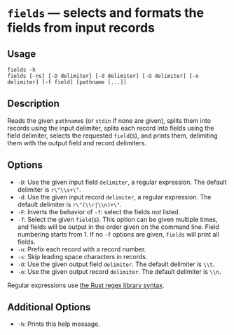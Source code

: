 # `fields` — selects and formats the fields from input records

## Usage

```
fields -h
fields [-ns] [-D delimiter] [-d delimiter] [-O delimiter] [-o delimiter] [-f field] [pathname [...]]
```

## Description

Reads the given `pathname`s (or `stdin` if none are given), splits them into
records using the input delimiter, splits each record into fields using the
field delimiter, selects the requested `field`(s), and prints them, delimiting
them with the output field and record delimiters.

## Options

* `-D`: Use the given input field `delimiter`, a regular expression. The
  default delimiter is `r\"\\s+\"`.
* `-d`: Use the given input record `delimiter`, a regular expression. The
  default delimiter is `r\"(\\r|\\n)+\"`.
* `-F`: Inverts the behavior of `-f`: select the fields *not* listed.
* `-f`: Select the given `field`(s). This option can be given multiple times,
  and fields will be output in the order given on the command line. Field
  numbering starts from 1. If no `-f` options are given, `fields` will print all
  fields.
* `-n`: Prefix each record with a record number.
* `-s`: Skip leading space characters in records.
* `-O`: Use the given output field `delimiter`. The default delimiter is `\\t`.
* `-o`: Use the given output record `delimiter`. The default delimiter is `\\n`.

Regular expressions use [the Rust regex library
syntax](https://docs.rs/regex/latest/regex/).

## Additional Options

* `-h`: Prints this help message.
